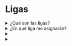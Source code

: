 # Ligas

<details>

<summary>¿Qué son las ligas?</summary>

Las ligas son similares a las divisiones en un campeonato de fútbol. Reflejan tu nivel de rendimiento durante las clasificatorias, agrupando a jugadores con logros comparables para enfrentamientos competitivos. Un ranking más alto en la liga conlleva mayores recompensas. Se revelarán más detalles al lanzamiento de la temporada inaugural.

</details>

<details>

<summary>¿En qué liga me asignarán?</summary>

Tu asignación de liga depende de tu ranking durante las fases de clasificación. Los participantes acumulan puntos diarios y ascienden en la tabla de clasificación, lo que lleva a rankings finales después de la Fase de Clasificación 1 y la Fase de Clasificación 2. Basado en los logros colectivos y el número total de participantes, se asignan lugares en diferentes ligas.

Los mejores rendimientos de cada fase de clasificación reciben invitaciones para unirse a la liga más adecuada según sus niveles de habilidad.

A medida que avancen las temporadas, las ligas funcionan en base a un sistema de ascenso/descenso. Los mejores rendimientos ascienden a ligas superiores, mientras que aquellos con menos éxito son movidos a ligas inferiores.

Si te unes después de las fases de clasificación, ingresarás a la Liga Amateur. Esta liga no solo ofrece sus propias recompensas, sino que también brinda la oportunidad de progresar a divisiones superiores y asegurar/mejorar las recompensas.

</details>

<details>

<summary></summary>



</details>

<details>

<summary></summary>



</details>